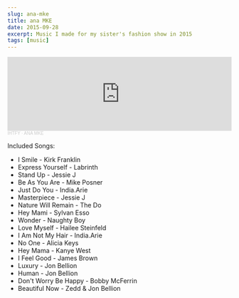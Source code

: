 ```yaml
---
slug: ana-mke
title: ana MKE
date: 2015-09-28
excerpt: Music I made for my sister's fashion show in 2015
tags: [music]
---
```


<iframe title="ana-mke" width="100%" height="166" scrolling="no" frameborder="no" allow="autoplay" src="https://w.soundcloud.com/player/?url=https%3A//api.soundcloud.com/tracks/226006387&color=%23ff5500&auto_play=false&hide_related=false&show_comments=true&show_user=true&show_reposts=false&show_teaser=true"></iframe><div style="font-size: 10px; color: #cccccc;line-break: anywhere;word-break: normal;overflow: hidden;white-space: nowrap;text-overflow: ellipsis; font-family: Interstate,Lucida Grande,Lucida Sans Unicode,Lucida Sans,Garuda,Verdana,Tahoma,sans-serif;font-weight: 100;"><a href="https://soundcloud.com/ihtfy" title="IHTFY" target="_blank" style="color: #cccccc; text-decoration: none;">IHTFY</a> · <a href="https://soundcloud.com/ihtfy/anamke" title="ANA MKE" target="_blank" style="color: #cccccc; text-decoration: none;">ANA MKE</a></div>

Included Songs:

- I Smile - Kirk Franklin
- Express Yourself - Labrinth
- Stand Up - Jessie J
- Be As You Are - Mike Posner
- Just Do You - India.Arie
- Masterpiece - Jessie J
- Nature Will Remain - The Do
- Hey Mami - Sylvan Esso
- Wonder - Naughty Boy
- Love Myself - Hailee Steinfeld
- I Am Not My Hair - India.Arie
- No One - Alicia Keys
- Hey Mama - Kanye West
- I Feel Good - James Brown
- Luxury - Jon Bellion
- Human - Jon Bellion
- Don't Worry Be Happy - Bobby McFerrin
- Beautiful Now - Zedd & Jon Bellion
